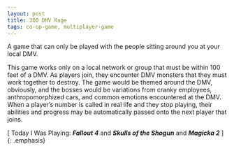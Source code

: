 ```yaml
---
layout: post
title: 380 DMV Rage
tags: co-op-game, multiplayer-game
---
```

A game that can only be played with the people sitting around you at your local DMV.

This game works only on a local network or group that must be within 100 feet of a DMV.  As players join, they encounter DMV monsters that they must work together to destroy. The game would be themed around the DMV, obviously, and the bosses would be variations from cranky employees, anthropomorphized cars, and common emotions encountered at the DMV.  When a player’s number is called in real life and they stop playing, their abilities and progress may be  automatically passed onto the next player that joins.

[ Today I Was Playing: ***Fallout 4*** and ***Skulls of the Shogun*** and ***Magicka 2*** ]
{: .emphasis}